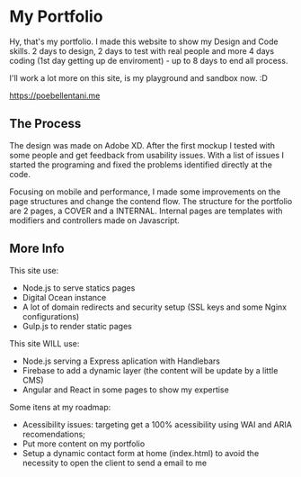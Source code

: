 # My Portfolio

Hy, that's my portfolio. I made this website to show my Design and Code skills. 2 days to design, 2 days to test with real people and more 4 days coding (1st day getting up de enviroment) - up to 8 days to end all process.

I'll work a lot more on this site, is my playground and sandbox now. :D

https://poebellentani.me

## The Process

The design was made on Adobe XD. After the first mockup I tested with some people and get feedback from usability issues. With a list of issues I started the programing and fixed the problems identified directly at the code. 

Focusing on mobile and performance, I made some improvements on the page structures and change the contend flow. The structure for the portfolio are 2 pages, a COVER and a INTERNAL. Internal pages are templates with modifiers and controllers made on Javascript. 


## More Info

This site use: 

* Node.js to serve statics pages
* Digital Ocean instance
* A lot of domain redirects and security setup (SSL keys and some Nginx configurations)
* Gulp.js to render static pages

This site WILL use: 

* Node.js serving a Express aplication with Handlebars
* Firebase to add a dynamic layer (the content will be update by a little CMS)
* Angular and React in some pages to show my expertise

Some itens at my roadmap: 

* Acessibility issues: targeting get a 100% acessibility using WAI and ARIA recomendations;
* Put more content on my portfolio
* Setup a dynamic contact form at home (index.html) to avoid the necessity to open the client to send a email to me


